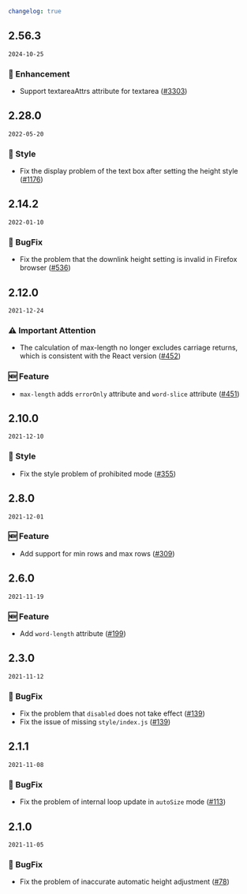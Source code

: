 ```yaml
changelog: true
```

## 2.56.3

`2024-10-25`

### 💎 Enhancement

- Support textareaAttrs attribute for textarea ([#3303](https://github.com/arco-design/arco-design-vue/pull/3303))


## 2.28.0

`2022-05-20`

### 💅 Style

- Fix the display problem of the text box after setting the height style ([#1176](https://github.com/arco-design/arco-design-vue/pull/1176))


## 2.14.2

`2022-01-10`

### 🐛 BugFix

- Fix the problem that the downlink height setting is invalid in Firefox browser ([#536](https://github.com/arco-design/arco-design-vue/pull/536))


## 2.12.0

`2021-12-24`

### ⚠️ Important Attention

- The calculation of max-length no longer excludes carriage returns, which is consistent with the React version ([#452](https://github.com/arco-design/arco-design-vue/pull/452))

### 🆕 Feature

- `max-length` adds `errorOnly` attribute and `word-slice` attribute ([#451](https://github.com/arco-design/arco-design-vue/pull/451))


## 2.10.0

`2021-12-10`

### 💅 Style

- Fix the style problem of prohibited mode ([#355](https://github.com/arco-design/arco-design-vue/pull/355))


## 2.8.0

`2021-12-01`

### 🆕 Feature

- Add support for min rows and max rows ([#309](https://github.com/arco-design/arco-design-vue/pull/309))


## 2.6.0

`2021-11-19`

### 🆕 Feature

- Add `word-length` attribute ([#199](https://github.com/arco-design/arco-design-vue/pull/199))


## 2.3.0

`2021-11-12`

### 🐛 BugFix

- Fix the problem that `disabled` does not take effect ([#139](https://github.com/arco-design/arco-design-vue/pull/139))
- Fix the issue of missing `style/index.js` ([#139](https://github.com/arco-design/arco-design-vue/pull/139))


## 2.1.1

`2021-11-08`

### 🐛 BugFix

- Fix the problem of internal loop update in `autoSize` mode ([#113](https://github.com/arco-design/arco-design-vue/pull/113))


## 2.1.0

`2021-11-05`

### 🐛 BugFix

- Fix the problem of inaccurate automatic height adjustment ([#78](https://github.com/arco-design/arco-design-vue/pull/78))

